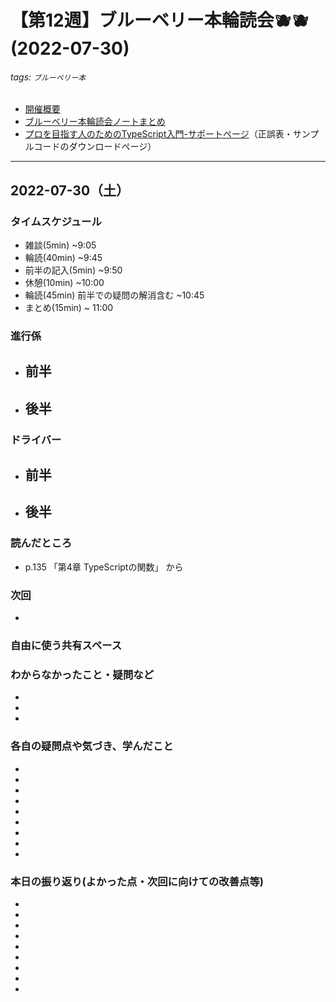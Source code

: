 # 【第12週】ブルーベリー本輪読会🫐🫐<br />(2022-07-30)

###### tags: `ブルーベリー本`

- [開催概要](https://hackmd.io/1kCgi6_tSGukG0KZrqDLvA)
- [ブルーベリー本輪読会ノートまとめ](https://hackmd.io/Ih6bdReuR3eQpYkGaCx8pg)
- [プロを目指す人のためのTypeScript入門-サポートページ](https://gihyo.jp/book/2022/978-4-297-12747-3/support)（正誤表・サンプルコードのダウンロードページ）

---
## 2022-07-30（土）

### タイムスケジュール
- 雑談(5min) ~9:05
- 輪読(40min) ~9:45
- 前半の記入(5min) ~9:50
- 休憩(10min) ~10:00
- 輪読(45min) 前半での疑問の解消含む ~10:45
- まとめ(15min) ~ 11:00

### 進行係

- 前半
    -
- 後半
    -
### ドライバー
- 前半
    -
- 後半
    -

### 読んだところ
- p.135 「第4章 TypeScriptの関数」 から

### 次回
- 

### 自由に使う共有スペース

### わからなかったこと・疑問など

-

-

-

### 各自の疑問点や気づき、学んだこと
-

- 

-

-

-

-

-

-

-

### 本日の振り返り(よかった点・次回に向けての改善点等)

-

-

-

-

-

-

-

-

-

